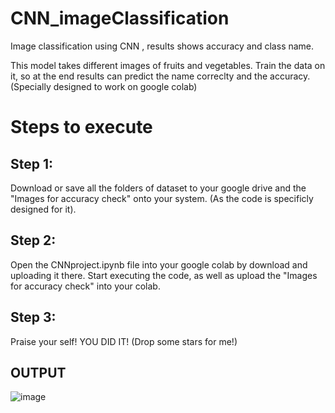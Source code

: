 # CNN_imageClassification
Image classification using CNN , results shows accuracy and class name.

This model takes different images of fruits and vegetables.
Train the data on it, so at the end results can predict the name correclty and the accuracy.
(Specially designed to work on google colab)
# Steps to execute
## Step 1: 
Download or save all the folders of dataset to your google drive and the "Images for accuracy check" onto your system. (As the code is specificly designed for it).
## Step 2:
Open the CNNproject.ipynb file into your google colab by download and uploading it there.
Start executing the code, as well as upload the "Images for accuracy check" into your colab.

## Step 3:
Praise your self! YOU DID IT!
(Drop some stars for me!)

## OUTPUT 
![image](https://github.com/user-attachments/assets/777e6601-7f70-44c2-98ef-674d755f63b7)

